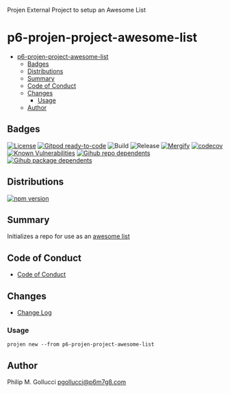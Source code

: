 Projen External Project to setup an Awesome List

# p6-projen-project-awesome-list
- [p6-projen-project-awesome-list](#p6-projen-project-awesome-list)
  - [Badges](#badges)
  - [Distributions](#distributions)
  - [Summary](#summary)
  - [Code of Conduct](#code-of-conduct)
  - [Changes](#changes)
    - [Usage](#usage)
  - [Author](#author)

## Badges

[![License](https://img.shields.io/badge/License-Apache%202.0-yellowgreen.svg)](https://opensource.org/licenses/Apache-2.0)
[![Gitpod ready-to-code](https://img.shields.io/badge/Gitpod-ready--to--code-blue?logo=gitpod)](https://gitpod.io/#https://github.com/p6m7g8/p6-projen-project-awesome-list)
![Build](https://github.com/p6m7g8/p6-projen-project-awesome-list/workflows/Build/badge.svg)
![Release](https://github.com/p6m7g8/p6-projen-project-awesome-list/workflows/Release/badge.svg)
[![Mergify](https://img.shields.io/endpoint.svg?url=https://gh.mergify.io/badges/p6m7g8/p6-projen-project-awesome-list/&style=flat)](https://mergify.io)
[![codecov](https://codecov.io/gh/p6m7g8/p6-projen-project-awesome-list/branch/master/graph/badge.svg?token=14Yj1fZbew)](https://codecov.io/gh/p6m7g8/p6-projen-project-awesome-list)
[![Known Vulnerabilities](https://snyk.io/test/github/p6m7g8/p6-projen-project-awesome-list/badge.svg?targetFile=package.json)](https://snyk.io/test/github/p6m7g8/p6-projen-project-awesome-list?targetFile=package.json)
[![Gihub repo dependents](https://badgen.net/github/dependents-repo/p6m7g8/p6-projen-project-awesome-list)](https://github.com/p6m7g8/p6-projen-project-awesome-list/network/dependents?dependent_type=REPOSITORY)
[![Gihub package dependents](https://badgen.net/github/dependents-pkg/p6m7g8/p6-projen-project-awesome-list)](https://github.com/p6m7g8/p6-projen-project-awesome-list/network/dependents?dependent_type=PACKAGE)

## Distributions

[![npm version](https://badge.fury.io/js/p6-projen-project-awesome-list.svg)](https://badge.fury.io/js/p6-projen-project-awesome-list)

## Summary

Initializes a repo for use as an [awesome list](https://github.com/topics/awesome-list)

## Code of Conduct

- [Code of Conduct](https://github.com/p6m7g8/.github/blob/master/CODE_OF_CONDUCT.md)

## Changes

- [Change Log](CHANGELOG.md)

### Usage

```shell
projen new --from p6-projen-project-awesome-list
```

## Author

Philip M. Gollucci <pgollucci@p6m7g8.com>

